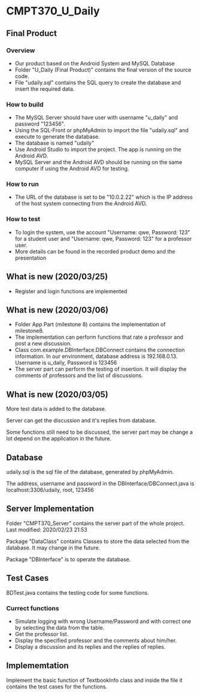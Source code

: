 # CMPT370_U_Daily

## Final Product

### Overview

* Our product based on the Android System and MySQL Database
* Folder "U_Daily (Final Product)" contains the final version of the source code.
* File "udaily.sql" contains the SQL query to create the database and insert the required data.

### How to build

* The MySQL Server should have user with username "u_daily" and password "123456".
* Using the SQL-Front or phpMyAdmin to import the file "udaily.sql" and execute to generate the database.
* The database is named "udaily"
* Use Android Studio to import the project. The app is running on the Android AVD.
* MySQL Server and the Android AVD should be running on the same computer if using the Android AVD for testing.

### How to run

* The URL of the database is set to be "10.0.2.22" which is the IP address of the host system connecting from the Android AVD.

### How to test

* To login the system, use the account "Username: qwe, Password: 123" for a student user and "Username: qwe, Password: 123" for a professor user.
* More details can be found in the recorded product demo and the presentation

## What is new (2020/03/25)

* Register and login functions are implemented

## What is new (2020/03/06)

* Folder App Part (milestone 8) contains the implementation of milestone8.
* The implementation can perform functions that rate a professor and post a new discussion.
* Class com.example.DBInterface.DBConnect contains the connection information. In our environment, database address is 192.168.0.13. Username is u_daily, Password is 123456
* The server part can perform the testing of insertion. It will display the comments of professors and the list of discussions.

## What is new (2020/03/05)

More test data is added to the database.

Server can get the discussion and it's replies from database.

Some functions still need to be discussed, the server part may be change a lot depend on the application in the future.

## Database
udaily.sql is the sql file of the database, generated by phpMyAdmin.

The address, username and password in the DBInterface/DBConnect.java is localhost:3306/udaily, root, 123456

## Server Implementation
Folder "CMPT370_Server" contains the server part of the whole project. Last modified: 2020/02/23 21:53

Package "DataClass" contains Classes to store the data selected from the database. It may change in the future.

Package "DBInterface" is to operate the database.

## Test Cases
BDTest.java contains the testing code for some functions.

### Currect functions

* Simulate logging with wrong Username/Password and with correct one by selecting the data from the table.
* Get the professor list.
* Display the specified professor and the comments about him/her.
* Display a discussion and its replies and the replies of replies.

## Implememtation
Implement the basic function of TextbookInfo class and inside the file it contains the test cases for the functions. 